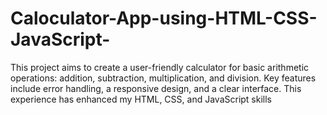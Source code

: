 # Caloculator-App-using-HTML-CSS-JavaScript-
This project aims to create a user-friendly calculator for basic arithmetic operations: addition, subtraction, multiplication, and division. Key features include error handling, a responsive design, and a clear interface. This experience has enhanced my HTML, CSS, and JavaScript skills
